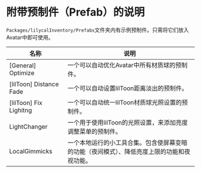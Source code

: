 # 附带预制件（Prefab）的说明

`Packages/lilycalInventory/Prefabs`文件夹内有示例预制件。只需将它们放入Avatar中即可使用。

|名称| 说明                                            |
|-|-----------------------------------------------|
|[General] Optimize| 一个可以自动优化Avatar中所有材质球的预制件。                     |
|[lilToon] Distance Fade| 一个可以自动设置lilToon距离淡出的预制件。                      |
|[lilToon] Fix Lighitng| 一个可以自动统一lilToon材质球光照设置的预制件。                   |
|LightChanger| 一个用于使用lilToon的光照设置，来添加亮度调整菜单的预制件。             |
|LocalGimmicks| 一个本地运行的小工具合集。包含使屏幕变暗的功能（夜间模式）、降低亮度上限的功能和夜视功能。 |